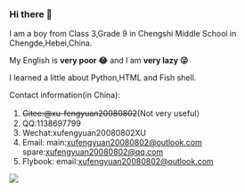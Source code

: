 ### Hi there 👋
I am a boy from Class 3,Grade 9 in Chengshi Middle School in Chengde,Hebei,China.

My English is **very poor 😂** and I am **very lazy 😜**

I learned a little about Python,HTML and Fish shell.

Contact information(in China):

1. ~~Gitee:@xu-fengyuan20080802~~(Not very useful）
2. QQ:1138697799
3. Wechat:xufengyuan20080802XU
4. Email: main:xufengyuan20080802@outlook.com spare:xufengyuan20080802@qq.com
5. Flybook: email:xufengyuan20080802@outlook.com

<img align="left" src="https://github-readme-stats.vercel.app/api?username=zhuangzhuang20080802&show_icons=true">

<!--
**zhuangzhuang20080802/zhuangzhuang20080802** is a ✨ _special_ ✨ repository because its `README.md` (this file) appears on your GitHub profile.

Here are some ideas to get you started:

- 🔭 I’m currently working on ...
- 🌱 I’m currently learning ...
- 👯 I’m looking to collaborate on ...
- 🤔 I’m looking for help with ...
- 💬 Ask me about ...
- 📫 How to reach me: ...
- 😄 Pronouns: ...
- ⚡ Fun fact: ...
-->
